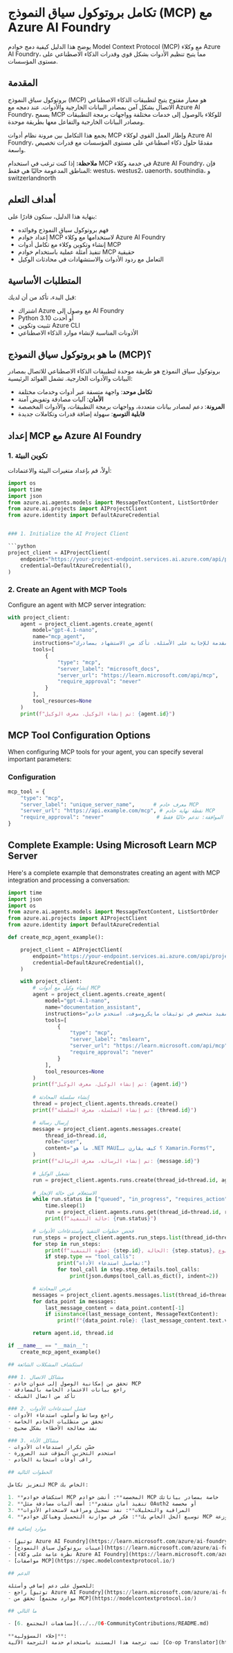 <!--
CO_OP_TRANSLATOR_METADATA:
{
  "original_hash": "0d29a939f59d34de10d14433125ea8f5",
  "translation_date": "2025-07-02T10:09:07+00:00",
  "source_file": "05-AdvancedTopics/mcp-foundry-agent-integration/README.md",
  "language_code": "ar"
}
-->
# تكامل بروتوكول سياق النموذج (MCP) مع Azure AI Foundry

يوضح هذا الدليل كيفية دمج خوادم Model Context Protocol (MCP) مع وكلاء Azure AI Foundry، مما يتيح تنظيم الأدوات بشكل قوي وقدرات الذكاء الاصطناعي على مستوى المؤسسات.

## المقدمة

بروتوكول سياق النموذج (MCP) هو معيار مفتوح يتيح لتطبيقات الذكاء الاصطناعي الاتصال بشكل آمن بمصادر البيانات الخارجية والأدوات. عند دمجه مع Azure AI Foundry، يسمح MCP للوكلاء بالوصول إلى خدمات مختلفة وواجهات برمجة التطبيقات ومصادر البيانات الخارجية والتفاعل معها بطريقة موحدة.

يجمع هذا التكامل بين مرونة نظام أدوات MCP وإطار العمل القوي لوكلاء Azure AI Foundry، مقدمًا حلول ذكاء اصطناعي على مستوى المؤسسات مع قدرات تخصيص واسعة.

**ملاحظة:** إذا كنت ترغب في استخدام MCP في خدمة وكلاء Azure AI Foundry، فإن المناطق المدعومة حاليًا هي فقط: westus، westus2، uaenorth، southindia، و switzerlandnorth

## أهداف التعلم

بنهاية هذا الدليل، ستكون قادرًا على:

- فهم بروتوكول سياق النموذج وفوائده  
- إعداد خوادم MCP لاستخدامها مع وكلاء Azure AI Foundry  
- إنشاء وتكوين وكلاء مع تكامل أدوات MCP  
- تنفيذ أمثلة عملية باستخدام خوادم MCP حقيقية  
- التعامل مع ردود الأدوات والاستشهادات في محادثات الوكيل  

## المتطلبات الأساسية

قبل البدء، تأكد من أن لديك:

- اشتراك Azure مع وصول إلى AI Foundry  
- Python 3.10 أو أحدث  
- تثبيت وتكوين Azure CLI  
- الأذونات المناسبة لإنشاء موارد الذكاء الاصطناعي  

## ما هو بروتوكول سياق النموذج (MCP)؟

بروتوكول سياق النموذج هو طريقة موحدة لتطبيقات الذكاء الاصطناعي للاتصال بمصادر البيانات والأدوات الخارجية. تشمل الفوائد الرئيسية:

- **تكامل موحد**: واجهة متسقة عبر أدوات وخدمات مختلفة  
- **الأمان**: آليات مصادقة وتفويض آمنة  
- **المرونة**: دعم لمصادر بيانات متعددة، وواجهات برمجة التطبيقات، والأدوات المخصصة  
- **قابلية التوسع**: سهولة إضافة قدرات وتكاملات جديدة  

## إعداد MCP مع Azure AI Foundry

### 1. تكوين البيئة

أولاً، قم بإعداد متغيرات البيئة والاعتمادات:

```python
import os
import time
import json
from azure.ai.agents.models import MessageTextContent, ListSortOrder
from azure.ai.projects import AIProjectClient
from azure.identity import DefaultAzureCredential


### 1. Initialize the AI Project Client

```python  
project_client = AIProjectClient(  
    endpoint="https://your-project-endpoint.services.ai.azure.com/api/projects/your-project",  
    credential=DefaultAzureCredential(),  
)  
```

### 2. Create an Agent with MCP Tools

Configure an agent with MCP server integration:

```python  
with project_client:  
    agent = project_client.agents.create_agent(  
        model="gpt-4.1-nano",   
        name="mcp_agent",   
        instructions="أنت مساعد مفيد. استخدم الأدوات المقدمة للإجابة على الأسئلة. تأكد من الاستشهاد بمصادرك.",  
        tools=[  
            {  
                "type": "mcp",  
                "server_label": "microsoft_docs",  
                "server_url": "https://learn.microsoft.com/api/mcp",  
                "require_approval": "never"  
            }  
        ],  
        tool_resources=None  
    )  
    print(f"تم إنشاء الوكيل، معرف الوكيل: {agent.id}")  
```

## MCP Tool Configuration Options

When configuring MCP tools for your agent, you can specify several important parameters:

### Configuration

```python  
mcp_tool = {  
    "type": "mcp",  
    "server_label": "unique_server_name",      # معرف خادم MCP  
    "server_url": "https://api.example.com/mcp", # نقطة نهاية خادم MCP  
    "require_approval": "never"                 # سياسة الموافقة: تدعم حاليًا فقط "never"  
}  
```

## Complete Example: Using Microsoft Learn MCP Server

Here's a complete example that demonstrates creating an agent with MCP integration and processing a conversation:

```python  
import time  
import json  
import os  
from azure.ai.agents.models import MessageTextContent, ListSortOrder  
from azure.ai.projects import AIProjectClient  
from azure.identity import DefaultAzureCredential  

def create_mcp_agent_example():  

    project_client = AIProjectClient(  
        endpoint="https://your-endpoint.services.ai.azure.com/api/projects/your-project",  
        credential=DefaultAzureCredential(),  
    )  

    with project_client:  
        # إنشاء وكيل مع أدوات MCP  
        agent = project_client.agents.create_agent(  
            model="gpt-4.1-nano",   
            name="documentation_assistant",   
            instructions="أنت مساعد مفيد متخصص في توثيقات مايكروسوفت. استخدم خادم MCP الخاص بـ Microsoft Learn للبحث عن معلومات دقيقة ومحدثة. استشهد دائمًا بمصادرك.",  
            tools=[  
                {  
                    "type": "mcp",  
                    "server_label": "mslearn",  
                    "server_url": "https://learn.microsoft.com/api/mcp",  
                    "require_approval": "never"  
                }  
            ],  
            tool_resources=None  
        )  
        print(f"تم إنشاء الوكيل، معرف الوكيل: {agent.id}")      
        
        # إنشاء سلسلة المحادثة  
        thread = project_client.agents.threads.create()  
        print(f"تم إنشاء السلسلة، معرف السلسلة: {thread.id}")  

        # إرسال رسالة  
        message = project_client.agents.messages.create(  
            thread_id=thread.id,   
            role="user",   
            content="ما هو .NET MAUI؟ كيف يقارن بـ Xamarin.Forms؟",  
        )  
        print(f"تم إنشاء الرسالة، معرف الرسالة: {message.id}")  

        # تشغيل الوكيل  
        run = project_client.agents.runs.create(thread_id=thread.id, agent_id=agent.id)  
        
        # الاستعلام عن حالة الإنجاز  
        while run.status in ["queued", "in_progress", "requires_action"]:  
            time.sleep(1)  
            run = project_client.agents.runs.get(thread_id=thread.id, run_id=run.id)  
            print(f"حالة التنفيذ: {run.status}")  

        # فحص خطوات التنفيذ واستدعاءات الأدوات  
        run_steps = project_client.agents.run_steps.list(thread_id=thread.id, run_id=run.id)  
        for step in run_steps:  
            print(f"خطوة التنفيذ: {step.id}, الحالة: {step.status}, النوع: {step.type}")  
            if step.type == "tool_calls":  
                print("تفاصيل استدعاء الأداة:")  
                for tool_call in step.step_details.tool_calls:  
                    print(json.dumps(tool_call.as_dict(), indent=2))  

        # عرض المحادثة  
        messages = project_client.agents.messages.list(thread_id=thread.id, order=ListSortOrder.ASCENDING)  
        for data_point in messages:  
            last_message_content = data_point.content[-1]  
            if isinstance(last_message_content, MessageTextContent):  
                print(f"{data_point.role}: {last_message_content.text.value}")  

        return agent.id, thread.id  

if __name__ == "__main__":  
    create_mcp_agent_example()  

## استكشاف المشكلات الشائعة

### 1. مشاكل الاتصال  
- تحقق من إمكانية الوصول إلى عنوان خادم MCP  
- راجع بيانات الاعتماد الخاصة بالمصادقة  
- تأكد من اتصال الشبكة  

### 2. فشل استدعاءات الأدوات  
- راجع وسائط وأسلوب استدعاء الأدوات  
- تحقق من متطلبات الخادم الخاصة  
- نفذ معالجة الأخطاء بشكل صحيح  

### 3. مشاكل الأداء  
- حسّن تكرار استدعاءات الأدوات  
- استخدم التخزين المؤقت عند الضرورة  
- راقب أوقات استجابة الخادم  

## الخطوات التالية

لتعزيز تكامل MCP الخاص بك:

1. **استكشاف خوادم MCP المخصصة**: أنشئ خوادم MCP خاصة بمصادر بياناتك  
2. **تنفيذ أمان متقدم**: أضف آليات مصادقة مثل OAuth2 أو مخصصة  
3. **المراقبة والتحليلات**: نفذ تسجيل ومراقبة لاستخدام الأدوات  
4. **توسيع الحل الخاص بك**: فكر في موازنة التحميل وهياكل خوادم MCP الموزعة  

## موارد إضافية

- [توثيق Azure AI Foundry](https://learn.microsoft.com/azure/ai-foundry/)  
- [عينات بروتوكول سياق النموذج](https://learn.microsoft.com/azure/ai-foundry/agents/how-to/tools/model-context-protocol-samples)  
- [نظرة عامة على وكلاء Azure AI Foundry](https://learn.microsoft.com/azure/ai-foundry/agents/)  
- [مواصفات MCP](https://spec.modelcontextprotocol.io/)  

## الدعم

للحصول على دعم إضافي وأسئلة:  
- راجع [توثيق Azure AI Foundry](https://learn.microsoft.com/azure/ai-foundry/)  
- تحقق من [موارد مجتمع MCP](https://modelcontextprotocol.io/)  

## ما التالي

- [6. مساهمات المجتمع](../../06-CommunityContributions/README.md)

**إخلاء المسؤولية**:  
تمت ترجمة هذا المستند باستخدام خدمة الترجمة الآلية [Co-op Translator](https://github.com/Azure/co-op-translator). بينما نسعى لتحقيق الدقة، يرجى العلم أن الترجمات الآلية قد تحتوي على أخطاء أو عدم دقة. يجب اعتبار المستند الأصلي بلغته الأصلية المصدر الموثوق به. للمعلومات الهامة، يُنصح بالترجمة المهنية البشرية. نحن غير مسؤولين عن أي سوء فهم أو تفسير ناتج عن استخدام هذه الترجمة.